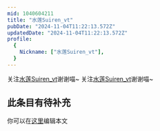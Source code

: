 ```yaml
---
mid: 1040604211
title: "水莲Suiren_vt"
pubDate: "2024-11-04T11:22:13.572Z"
updatedDate: "2024-11-04T11:22:13.572Z"
profile:
  {
    Nickname: ["水莲Suiren_vt"],
  }
---
```


关注[水莲Suiren_vt](https://space.bilibili.com/1040604211)谢谢喵~ 关注[水莲Suiren_vt](https://space.bilibili.com/1040604211)谢谢喵~

## 此条目有待补充
你可以在[这里](https://github.com/Yuhanawa/VTuber.ICU/edit/master/src/content/v/水莲Suiren_vt/index.md)编辑本文
